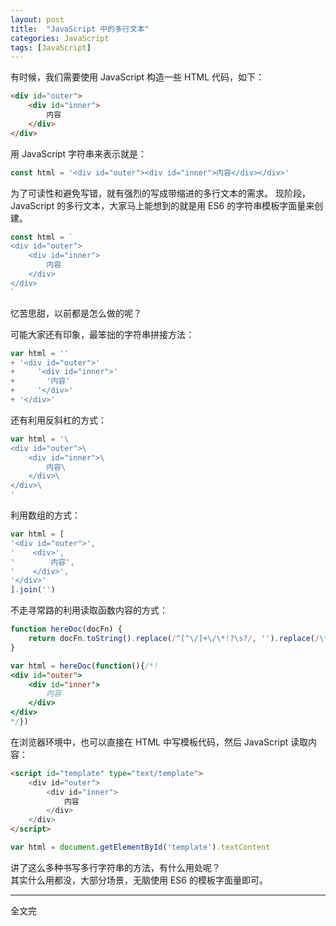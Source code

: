 ```yaml
---
layout: post
title:  "JavaScript 中的多行文本"
categories: JavaScript
tags: [JavaScript]
---
```


有时候，我们需要使用 JavaScript 构造一些 HTML 代码，如下：

```html
<div id="outer">
    <div id="inner">
        内容
    </div>
</div>
```

用 JavaScript 字符串来表示就是：

```js
const html = '<div id="outer"><div id="inner">内容</div></div>'
```

为了可读性和避免写错，就有强烈的写成带缩进的多行文本的需求。
现阶段，JavaScript 的多行文本，大家马上能想到的就是用 ES6 的字符串模板字面量来创建。

```js
const html = `
<div id="outer">
    <div id="inner">
        内容
    </div>
</div>
`
```

忆苦思甜，以前都是怎么做的呢？

可能大家还有印象，最笨拙的字符串拼接方法：

```js
var html = ''
+ '<div id="outer">'
+     '<div id="inner">'
+       '内容'
+     '</div>'
+ '</div>'
```

还有利用反斜杠的方式：

```js
var html = '\
<div id="outer">\
    <div id="inner">\
        内容\
    </div>\
</div>\
'
```

利用数组的方式：

```js
var html = [
'<div id="outer">',
'    <div>',
'        内容',
'    </div>',
'</div>'
].join('')
```

不走寻常路的利用读取函数内容的方式：

```js
function hereDoc(docFn) {
    return docFn.toString().replace(/^[^\/]+\/\*!?\s?/, '').replace(/\*\/[^\/]+$/, '')
}

var html = hereDoc(function(){/*!
<div id="outer">
    <div id="inner">
        内容
    </div>
</div>
*/})
```

在浏览器环境中，也可以直接在 HTML 中写模板代码，然后 JavaScript 读取内容：

```html
<script id="template" type="text/template">
    <div id="outer">
        <div id="inner">
            内容
        </div>
    </div>
</script>
```

```js
var html = document.getElementById('template').textContent
```

讲了这么多种书写多行字符串的方法，有什么用处呢？  
其实什么用都没，大部分场景，无脑使用 ES6 的模板字面量即可。

---

全文完
